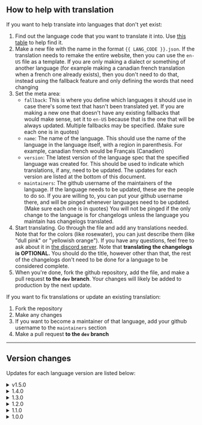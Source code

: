 ## How to help with translation
If you want to help translate into languages that don't yet exist:
1. Find out the language code that you want to translate it into. Use
[this table](http://www.lingoes.net/en/translator/langcode.htm) to help find it.
2. Make a new file with the name in the format `{{ LANG_CODE }}.json`. If the
translation needs to remake the entire website, then you can use the `en-US`
file as a template. If you are only making a dialect or something of another
language (for example making a canadian french translation when a french one
already exists), then you don't need to do that, instead using the fallback
feature and only defining the words that need changing
3. Set the meta area:
   - `fallback`: This is where you define which languages it should use in case
there's some text that hasn't been translated yet. If you are making a new one
that doesn't have any existing fallbacks that would make sense, set it to
`en-US` because that is the one that will be always updated. Multiple fallbacks
may be specified. (Make sure each one is in quotes)
   - `name`: The name of the language. This should use the name of the language
in the language itself, with a region in parenthesis. For example, canadian
french would be Français (Canadien)
   - `version`: The latest version of the language spec that the specified
language was created for. This should be used to indicate which translations,
if any, need to be updated. The updates for each version are listed at the
bottom of this document.
   - `maintainers`: The github username of the maintainers of the language. If
the language needs to be updated, these are the people to do so. If you are
willing to, you can put your github username there, and will be pinged whenever
languages need to be updated. (Make sure each one is in quotes) You will not be
pinged if the only change to the language is for changelogs unless the language
you maintain has changelogs translated.
4. Start translating. Go through the file and add any translations needed. Note
that for the colors (like rosewater), you can just describe them (like "dull
pink" or "yellowish orange"). If you have any questions, feel free to ask about
it in [the discord server](https://discord.gg/tH7QnHApwu). Note that
**translating the changelogs is OPTIONAL.** You should do the title, however
other than that, the rest of the changelogs don't need to be done for a language
to be considered complete.
5. When you're done, fork the github repository, add the file, and make a pull
request **to the `dev` branch**. Your changes will likely be added to production
by the next update.

If you want to fix translations or update an existing translation:
1. Fork the repository
2. Make any changes
3. If you want to become a maintainer of that language, add your github username
to the `maintainers` section
4. Make a pull request **to the `dev` branch**

---
## Version changes
Updates for each language version are listed below:

<details>
<summary>v1.5.0</summary>

Added emails and legacy changelogs

```diff
+ account.forgot_password
+ settings.account_email
+ settings.account_email_update
+ settings.account_email_verify
+ settings.account_email_check
+ email.generic.greeting
+ email.generic.link
+ email.generic.expire
+ email.pwd_fm.email_changed
+ email.verify.confirmation
+ email.verify.title
+ email.verify.block_1
+ email.verify.block_2
+ email.verify.block_3
+ email.remove.confirmation
+ email.change.title
+ email.change.block_1
+ email.change.block_2
+ email.change.block_3
+ email.reset.title
+ email.reset.html_title
+ email.reset.no_email
+ email.reset.block_1
+ email.reset.block_2
+ email.reset.block_3
+ changelog.changes.v0.10.2 {1, 2, 3}
+ changelog.changes.v0.3.6 {1, 2, 3}
+ changelog.changes.v0.3.5 {1, 2, 3}
+ changelog.changes.v0.3.4 {1, 2}
+ changelog.changes.v0.3.3 {1}
+ changelog.changes.v0.3.2 {1, 2, 3, 4}
+ changelog.changes.v0.3.1 {1, 2}
+ changelog.changes.v0.3.0 {1, 2}
+ changelog.changes.v0.2.0 {1}
+ changelog.changes.v0.1.1 {1}
+ changelog.changes.v0.1.0 {1, 2}
+ changelog.changes.v0.0.10 {1, 2, 3}
+ changelog.changes.v0.0.9 {1, 2}
+ changelog.changes.v0.0.8 {1, 2}
+ changelog.changes.v0.0.7 {1}
+ changelog.changes.v0.0.6 {1}
+ changelog.changes.v0.0.5 {1, 2}
+ changelog.changes.v0.0.4 {1, 2}
+ changelog.changes.v0.0.3 {1, 2}
+ changelog.changes.v0.0.2 {1, 2}
+ changelog.changes.v0.0.1 {1, 2}
settings.profile_display_name_invalid_length
```
</details>

<details>
<summary>1.4.0</summary>

Added polls

```diff
+ noscript.title
+ noscript.subtitle
+ noscript.tutorial_title
+ noscript.tutorial_ff
+ noscript.tutorial_chrome
+ home.c_warning_placeholder
+ home.poll_view_results
+ credits.title
+ credits.credits
+ changelog.changes.v0.10.1 {1, 2, 3, 4, 5, 6, 7, 8, 9, 10}
```
</details>

<details>
<summary>1.3.0</summary>

Added polls

```diff
+ home.quote_private
+ home.quote_poll
+ home.poll
+ home.poll_option
+ home.poll_optional
+ home.poll_total_plural
+ home.poll_total_singular
+ account.no_new
+ post.invalid_poll
+ changelog.changes.v0.10.0 {1, 2, 3, 4, 5}
changelog.v0.9.1 {2}
```
</details>

<details>
<summary>1.2.0</summary>

Rewrote how changelogs are stored to make translating bit-by-bit easier

```diff
- changelog.logs
+ changelog.changes.v0.9.3 {1, 2, 3}
+ changelog.changes.v0.9.2 {1, 2, 3, 4, 5}
+ changelog.changes.v0.9.1 {1, 2, 3, 4, 5, 6, 7}
+ changelog.changes.v0.9.0 {1, 2, 3}
+ changelog.changes.v0.8.6 {1}
+ changelog.changes.v0.8.5 {1}
+ changelog.changes.v0.8.4 {1, 2}
+ changelog.changes.v0.8.3 {1, 2, 3, 4, 5}
+ changelog.changes.v0.8.2 {1}
+ changelog.changes.v0.8.1 {1, 2, 3}
+ changelog.changes.v0.8.0 {1}
+ changelog.changes.v0.7.4 {1, 2}
+ changelog.changes.v0.7.3 {1, 2, 3, 4, 5, 6}
+ changelog.changes.v0.7.2 {1}
+ changelog.changes.v0.7.1 {1}
+ changelog.changes.v0.7.0 {1, 2, 3}
+ changelog.changes.v0.6.8 {1, 2, 3, 4}
+ changelog.changes.v0.6.7 {1, 2, 3}
+ changelog.changes.v0.6.6 {1}
+ changelog.changes.v0.6.5 {1, 2, 3}
+ changelog.changes.v0.6.4 {1}
+ changelog.changes.v0.6.3 {1}
+ changelog.changes.v0.6.2 {1}
+ changelog.changes.v0.6.1 {1}
+ changelog.changes.v0.6.0 {1, 2, 3, 4, 5, 6}
+ changelog.changes.v0.5.2 {1, 2}
+ changelog.changes.v0.5.1 {1}
+ changelog.changes.v0.5.0 {1}
+ changelog.changes.v0.4.3 {1, 2}
+ changelog.changes.v0.4.2 {1, 2, 3}
+ changelog.changes.v0.4.1 {1, 2, 3}
+ changelog.changes.v0.4.0 {1, 2, 3, 4, 5, 6, 7, 8, 9, 10, 11, 12, 13, 14, 15, 16, 17}
+ changelog.changes.v0.3.8 {1}
+ changelog.changes.v0.3.7 {1}
+ changelog.changes.v0.0.1 - v0.3.6
```
</details>

<details>
<summary>1.1.0</summary>

Added changelogs

```diff
+ changelog.title
+ changelog.unknown
+ changelog.logs v0.9.2
+ changelog.logs v0.9.1
+ changelog.logs v0.9.0
+ changelog.logs v0.8.6
+ changelog.logs v0.8.5
+ changelog.logs v0.8.4
+ changelog.logs v0.8.3
+ changelog.logs v0.8.2
+ changelog.logs v0.8.1
+ changelog.logs v0.8.0
+ changelog.logs v0.7.4
+ changelog.logs v0.7.3
+ changelog.logs v0.7.2
+ changelog.logs v0.7.1
+ changelog.logs v0.7.0
+ changelog.logs v0.6.8
+ changelog.logs v0.6.7
+ changelog.logs v0.6.6
+ changelog.logs v0.6.5
+ changelog.logs v0.6.4
+ changelog.logs v0.6.3
+ changelog.logs v0.6.2
+ changelog.logs v0.6.1
+ changelog.logs v0.6.0
+ changelog.logs v0.5.2
+ changelog.logs v0.5.1
+ changelog.logs v0.5.0
+ changelog.logs v0.4.3
+ changelog.logs v0.4.2
+ changelog.logs v0.4.1
+ changelog.logs v0.4.0
+ changelog.logs v0.3.8
+ changelog.logs v0.3.7
+ changelog.logs v0.0.1 - v0.3.6
```
</details>

<details>
<summary>1.0.0</summary>

Initial commit

```diff
+ http.404.post_title
+ http.404.post_description
+ http.404.standard_title
+ http.404.standard_description
+ http.404.user_title
+ http.404.user_description
+ http.500.title
+ http.500.description
+ http.500.alt_description
+ http.home
+ generic.success
+ generic.something_went_wrong
+ generic.something_went_wrong_x
+ generic.try_again
+ generic.ratelimit_verbose
+ generic.ratelimit
+ generic.refresh
+ generic.load_more
+ generic.post
+ generic.cancel
+ generic.source_code
+ generic.save
+ generic.none
+ generic.reason
+ generic.user_not_found
+ generic.share
+ generic.copied
+ generic.see_more
+ generic.pronouns.a
+ generic.pronouns.o
+ generic.pronouns.v
+ generic.pronouns.aa
+ generic.pronouns.af
+ generic.pronouns.ai
+ generic.pronouns.am
+ generic.pronouns.an
+ generic.pronouns.ao
+ generic.pronouns.ax
+ generic.pronouns.fa
+ generic.pronouns.ff
+ generic.pronouns.fi
+ generic.pronouns.fm
+ generic.pronouns.fn
+ generic.pronouns.fo
+ generic.pronouns.fx
+ generic.pronouns.ma
+ generic.pronouns.mf
+ generic.pronouns.mi
+ generic.pronouns.mm
+ generic.pronouns.mn
+ generic.pronouns.mo
+ generic.pronouns.mx
+ generic.pronouns.na
+ generic.pronouns.nf
+ generic.pronouns.ni
+ generic.pronouns.nm
+ generic.pronouns.nn
+ generic.pronouns.no
+ generic.pronouns.nx
+ generic.pronouns.oa
+ generic.pronouns.of
+ generic.pronouns.oi
+ generic.pronouns.om
+ generic.pronouns.on
+ generic.pronouns.oo
+ generic.pronouns.ox
+ generic.colors.rosewater
+ generic.colors.flamingo
+ generic.colors.pink
+ generic.colors.mauve
+ generic.colors.red
+ generic.colors.maroon
+ generic.colors.peach
+ generic.colors.yellow
+ generic.colors.green
+ generic.colors.teal
+ generic.colors.sky
+ generic.colors.sapphire
+ generic.colors.blue
+ generic.colors.lavender
+ generic.time.months
+ generic.time.second_singular
+ generic.time.second_plural
+ generic.time.minute_singular
+ generic.time.minute_plural
+ generic.time.hour_singular
+ generic.time.hour_plural
+ generic.time.day_singular
+ generic.time.day_plural
+ generic.time.month_singular
+ generic.time.month_plural
+ generic.time.year_singular
+ generic.time.year_plural
+ generic.time.ago
+ admin.title
+ admin.level
+ admin.is_comment_label
+ admin.use_id_label
+ admin.post_id_placeholder
+ admin.user_id_placeholder
+ admin.post_deletion_title
+ admin.post_deletion_button
+ admin.post_deletion_error
+ admin.account_deletion_title
+ admin.account_deletion_button
+ admin.account_deletion_error
+ admin.badge_name_placeholder
+ admin.badge_data_placeholder
+ admin.badge_manage_title
+ admin.badge_manage_empty
+ admin.badge_manage_add_button
+ admin.badge_manage_add_error
+ admin.badge_manage_remove_button
+ admin.badge_manage_remove_error
+ admin.badge_manage_add_protected
+ admin.badge_manage_remove_protected
+ admin.badge_create_title
+ admin.badge_create_button
+ admin.badge_create_invalid_data_size
+ admin.badge_create_success
+ admin.badge_delete_title
+ admin.badge_delete_button
+ admin.badge_delete_protected
+ admin.badge_invalid_name_size
+ admin.badge_invalid_name
+ admin.badge_not_found
+ admin.modify_title
+ admin.modify_get_button
+ admin.modify_current
+ admin.modify_save
+ admin.modify_switcher
+ admin.modify_invalid_bio_size
+ admin.modify_invalid_display_name_long
+ admin.modify_invalid_display_name_short
+ admin.modify_id
+ admin.level_title
+ admin.level_zero
+ admin.level_one
+ admin.level_two
+ admin.level_three
+ admin.level_four
+ admin.level_five
+ admin.level_button
+ admin.level_invalid
+ admin.level_error
+ admin.logs_button
+ admin.logs_error
+ admin.logs_timestamp
+ admin.logs_action
+ admin.logs_who
+ admin.logs_more_info
+ contact.title
+ contact.subtitle
+ hashtag.post_singular
+ hashtag.post_plural
+ home.title
+ home.post_input_placeholder
+ home.switch_recent
+ home.switch_following
+ home.quote_blocked
+ home.quote_deleted
+ home.quote_private
+ home.quote_recursive
+ home.quote_placeholders
+ account.log_in_title
+ account.log_in_instead
+ account.log_in_failure
+ account.sign_up_title
+ account.sign_up_instead
+ account.sign_up_failure
+ account.password_match_failure
+ account.log_out_title
+ account.log_out_description
+ account.username_placeholder
+ account.password_placeholder
+ account.confirm_placeholder
+ account.toggle_password
+ account.bad_password
+ account.username_taken
+ account.invalid_username_chars
+ account.invalid_username_length
+ account.username_does_not_exist
+ account.follow_blocking
+ account.block_self
+ account.password_empty
+ messages.title
+ messages.error
+ messages.input_placeholder
+ messages.no_messages
+ messages.list_title
+ messages.list_subtitle
+ messages.yourself
+ messages.blocking
+ messages.blocked
+ messages.blocking_blocked
+ messages.invalid_size
+ notifications.title
+ notifications.read
+ notifications.error
+ notifications.comment
+ notifications.quote
+ notifications.ping_p
+ notifications.ping_c
+ post_page.likes
+ post_page.comments
+ post_page.quotes
+ post_page.comment_parent
+ post_page.comment_input_placeholder
+ post.invalid_length
+ post.invalid_comment_id
+ post.comment_id_does_not_exist
+ post.invalid_quote_post
+ post.invalid_quote_comment
+ post.invalid_username
+ settings.title
+ settings.username_load_failure
+ settings.unload
+ settings.profile_title
+ settings.profile_basic_title
+ settings.profile_display_name_placeholder
+ settings.profile_display_name_invalid_length
+ settings.profile_bio_placeholder
+ settings.profile_pronouns_title
+ settings.profile_pronouns_primary
+ settings.profile_pronouns_secondary
+ settings.profile_pronouns_invalid
+ settings.profile_pronouns_unset
+ settings.profile_pronouns_inherit
+ settings.profile_banner_title
+ settings.profile_banner_invalid_color
+ settings.profile_gradient
+ settings.profile_private
+ settings.profile_private_description
+ settings.cosmetic_title
+ settings.cosmetic_theme
+ settings.cosmetic_theme_light
+ settings.cosmetic_theme_gray
+ settings.cosmetic_theme_dark
+ settings.cosmetic_theme_black
+ settings.cosmetic_theme_oled
+ settings.cosmetic_theme_invalid
+ settings.cosmetic_language
+ settings.cosmetic_language_invalid
+ settings.cosmetic_color
+ settings.cosmetic_example_post_display_name
+ settings.cosmetic_example_post_username
+ settings.cosmetic_example_post_content
+ settings.account_title
+ settings.account_password
+ settings.account_password_current
+ settings.account_password_new
+ settings.account_password_success
+ settings.account_password_failure
+ settings.account_switcher
+ settings.account_switcher_switch
+ settings.account_switcher_remove
+ settings.account_switcher_remove_error
+ settings.account_switcher_add
+ settings.admin
+ settings.logout
+ user_page.followers
+ user_page.following
+ user_page.user_on_smiggins
+ user_page.follow
+ user_page.unfollow
+ user_page.block
+ user_page.unblock
+ user_page.message
+ user_page.private_warning
+ user_page.lists_blocks
+ user_page.lists_following
+ user_page.lists_followers
+ user_page.lists_no_bio
```
</details>
